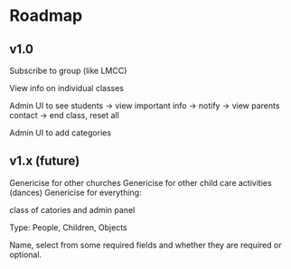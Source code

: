 # Roadmap

## v1.0

Subscribe to group (like LMCC)

View info on individual classes

Admin UI to see students
-> view important info
-> notify
-> view parents contact
-> end class, reset all

Admin UI to add categories

## v1.x (future)

Genericise for other churches
Genericise for other child care activities (dances)
Genericise for everything:

class of catories and admin panel

Type: People, Children, Objects

Name, select from some required fields and whether they are required or optional.